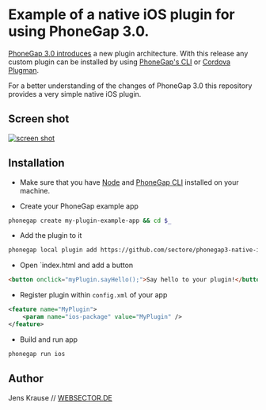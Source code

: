 # Example of a native iOS plugin for using PhoneGap 3.0.

[PhoneGap 3.0 introduces](http://phonegap.com/blog/2013/07/19/adobe-phonegap-3.0-released/) a new plugin architecture. With this release any custom plugin can be installed 
by using [PhoneGap's CLI](https://github.com/mwbrooks/phonegap-cli) or [Cordova Plugman](https://github.com/apache/cordova-plugman/). 

For a better understanding of the changes of PhoneGap 3.0 this repository provides a very simple native iOS plugin.

## Screen shot

[![screen shot](https://raw.github.com/sectore/phonegap3-native-ios-plugin/master/assets/phonegap3-native-ios-plugin-screenshot.png)](https://github.com/sectore/phonegap3-native-ios-plugin)

## Installation

- Make sure that you have [Node](http://nodejs.org/) and [PhoneGap CLI](https://github.com/mwbrooks/phonegap-cli) installed on your machine.

- Create your PhoneGap example app

```bash
phonegap create my-plugin-example-app && cd $_
```

- Add the plugin to it

```bash
phonegap local plugin add https://github.com/sectore/phonegap3-native-ios-plugin
```

- Open `index.html and add a button

```html
<button onclick="myPlugin.sayHello();">Say hello to your plugin!</button>
```

- Register plugin within `config.xml` of your app

```xml
<feature name="MyPlugin">
    <param name="ios-package" value="MyPlugin" />
</feature>
```

- Build and run app

```bash
phonegap run ios
```

## Author
Jens Krause // [WEBSECTOR.DE](http://www.websector.de)